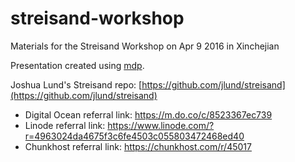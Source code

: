 # streisand-workshop
Materials for the Streisand Workshop on Apr 9 2016 in Xinchejian

Presentation created using [mdp](https://github.com/visit1985/mdp).

Joshua Lund's Streisand repo: [https://github.com/jlund/streisand](https://github.com/jlund/streisand)

* Digital Ocean referral link: https://m.do.co/c/8523367ec739
* Linode referral link: https://www.linode.com/?r=4963024da4675f3c6fe4503c055803472468ed40
* Chunkhost referral link: https://chunkhost.com/r/45017

